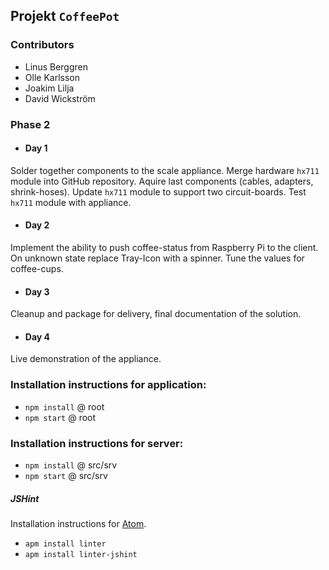 ## Projekt `CoffeePot`

### Contributors
- Linus Berggren
- Olle Karlsson
- Joakim Lilja
- David Wickström

### Phase 2
- #### Day 1
Solder together components to the scale appliance.
Merge hardware `hx711` module into GitHub repository.
Aquire last components (cables, adapters, shrink-hoses). Update `hx711` module to support two circuit-boards. Test `hx711` module with appliance.

- #### Day 2
Implement the ability to push coffee-status from Raspberry Pi to the client. On unknown state replace Tray-Icon with a spinner. Tune the values for coffee-cups.

- #### Day 3
Cleanup and package for delivery, final documentation of the solution.

- #### Day 4
Live demonstration of the appliance.

### Installation instructions for application:
  * `npm install` @ root
  * `npm start` @ root

### Installation instructions for server:
  * `npm install` @ src/srv
  * `npm start` @ src/srv


##### JSHint
  Installation instructions for [Atom](www.atom.io).
  * `apm install linter`
  * `apm install linter-jshint`

